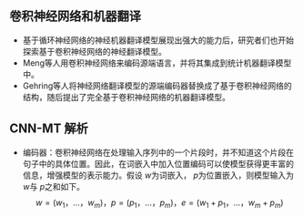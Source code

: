 ## 卷积神经网络和机器翻译
- 基于循环神经网络的神经机器翻译模型展现出强大的能力后，研究者们也开始探索基于卷积神经网络的神经翻译模型。
- Meng等人用卷积神经网络来编码源端语言，并将其集成到统计机器翻译模型中。
- Gehring等人将神经网络翻译模型的源端编码器替换成了基于卷积神经网络的结构，随后提出了完全基于卷积神经网络的机器翻译模型。

## CNN-MT 解析
- 编码器：卷积神经网络在处理输入序列中的一个片段时，并不知道这个片段在句子中的具体位置。因此，在词嵌入中加入位置编码可以使模型获得更丰富的信息，增强模型的表示能力。假设 $w$为词嵌入， $p$为位置嵌入，则模型输入为 $w$与 $p$之和如下。 
$$w=(w_1，...，w_m)，p=(p_1，...，p_m)，e=(w_1+p_1，...，w_m+p_m)$$
